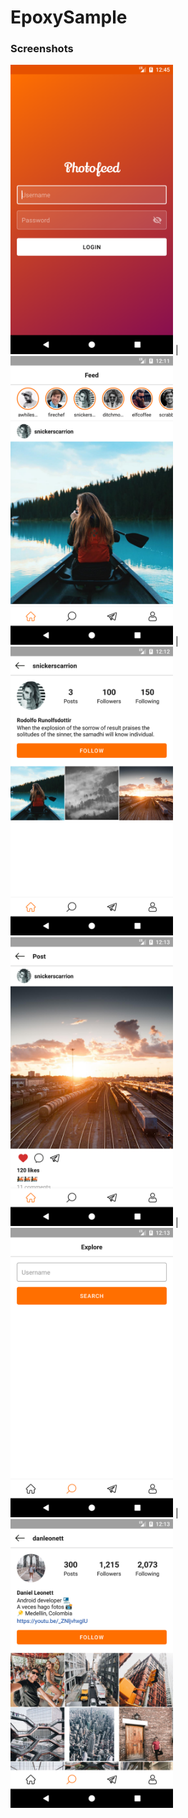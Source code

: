 # EpoxySample

### Screenshots
<img src="screenshots/login.png" width=260 /> | <img src="screenshots/feed.png" width=260 /> | <img src="screenshots/profile.png" width=260 />
<img src="screenshots/post-like.png" width=260 /> | <img src="screenshots/explore.png" width=260 /> | <img src="screenshots/real-profile.png" width=260 />
